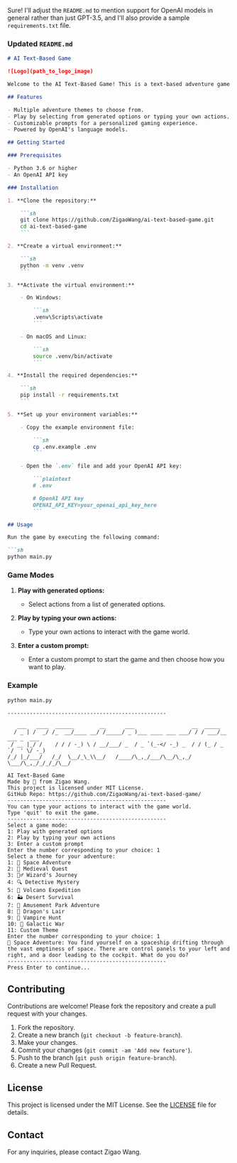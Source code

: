 Sure! I'll adjust the `README.md` to mention support for OpenAI models in general rather than just GPT-3.5, and I'll also provide a sample `requirements.txt` file.

### Updated `README.md`

```markdown
# AI Text-Based Game

![Logo](path_to_logo_image)

Welcome to the AI Text-Based Game! This is a text-based adventure game powered by OpenAI's models. You can choose different themes and interact with the game world by typing your actions or selecting from generated options.

## Features

- Multiple adventure themes to choose from.
- Play by selecting from generated options or typing your own actions.
- Customizable prompts for a personalized gaming experience.
- Powered by OpenAI's language models.

## Getting Started

### Prerequisites

- Python 3.6 or higher
- An OpenAI API key

### Installation

1. **Clone the repository:**

    ```sh
    git clone https://github.com/ZigaoWang/ai-text-based-game.git
    cd ai-text-based-game
    ```

2. **Create a virtual environment:**

    ```sh
    python -m venv .venv
    ```

3. **Activate the virtual environment:**

    - On Windows:

        ```sh
        .venv\Scripts\activate
        ```

    - On macOS and Linux:

        ```sh
        source .venv/bin/activate
        ```

4. **Install the required dependencies:**

    ```sh
    pip install -r requirements.txt
    ```

5. **Set up your environment variables:**

    - Copy the example environment file:

        ```sh
        cp .env.example .env
        ```

    - Open the `.env` file and add your OpenAI API key:

        ```plaintext
        # .env

        # OpenAI API key
        OPENAI_API_KEY=your_openai_api_key_here
        ```

## Usage

Run the game by executing the following command:

```sh
python main.py
```

### Game Modes

1. **Play with generated options:**
    - Select actions from a list of generated options.

2. **Play by typing your own actions:**
    - Type your own actions to interact with the game world.

3. **Enter a custom prompt:**
    - Enter a custom prompt to start the game and then choose how you want to play.

### Example

```sh
python main.py
```

```
--------------------------------------------------

   ___   ____  ______        __      ___                  __  _____              
  / _ | /  _/ /_  __/____ __/ /_____/ _ )___ ____ ___ ___/ / / ___/__ ___ _  ___ 
 / __ |_/ /    / / / -_) \ / __/___/ _  / _ `(_-</ -_) _  / / (_ / _ `/  ' \/ -_)
/_/ |_/___/   /_/  \__/_\_\\__/   /____/\_,_/___/\__/\_,_/  \___/\_,_/_/_/_/\__/
        
AI Text-Based Game
Made by 💜 from Zigao Wang.
This project is licensed under MIT License.
GitHub Repo: https://github.com/ZigaoWang/ai-text-based-game/
--------------------------------------------------
You can type your actions to interact with the game world.
Type 'quit' to exit the game.
--------------------------------------------------
Select a game mode:
1: Play with generated options
2: Play by typing your own actions
3: Enter a custom prompt
Enter the number corresponding to your choice: 1
Select a theme for your adventure:
1: 🚀 Space Adventure
2: 🏰 Medieval Quest
3: 🧙‍♂️ Wizard's Journey
4: 🔍 Detective Mystery
5: 🌋 Volcano Expedition
6: 🏜️ Desert Survival
7: 🎢 Amusement Park Adventure
8: 🐉 Dragon's Lair
9: 🧛 Vampire Hunt
10: 🌌 Galactic War
11: Custom Theme
Enter the number corresponding to your choice: 1
🚀 Space Adventure: You find yourself on a spaceship drifting through the vast emptiness of space. There are control panels to your left and right, and a door leading to the cockpit. What do you do?
--------------------------------------------------
Press Enter to continue...
```

## Contributing

Contributions are welcome! Please fork the repository and create a pull request with your changes.

1. Fork the repository.
2. Create a new branch (`git checkout -b feature-branch`).
3. Make your changes.
4. Commit your changes (`git commit -am 'Add new feature'`).
5. Push to the branch (`git push origin feature-branch`).
6. Create a new Pull Request.

## License

This project is licensed under the MIT License. See the [LICENSE](LICENSE) file for details.

## Contact

For any inquiries, please contact Zigao Wang.
